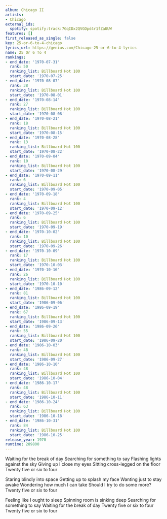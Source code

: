 ```yaml
---
album: Chicago II
artists:
- Chicago
external_ids:
  spotify: spotify:track:7GqIDx2QVGOpd4r1fZaUUW
features: []
first_released_as_single: false
key: 25-or-6-to-4-chicago
lyrics_url: https://genius.com/Chicago-25-or-6-to-4-lyrics
name: 25 Or 6 To 4
rankings:
- end_date: '1970-07-31'
  rank: 50
  ranking_list: Billboard Hot 100
  start_date: '1970-07-25'
- end_date: '1970-08-07'
  rank: 38
  ranking_list: Billboard Hot 100
  start_date: '1970-08-01'
- end_date: '1970-08-14'
  rank: 27
  ranking_list: Billboard Hot 100
  start_date: '1970-08-08'
- end_date: '1970-08-21'
  rank: 18
  ranking_list: Billboard Hot 100
  start_date: '1970-08-15'
- end_date: '1970-08-28'
  rank: 13
  ranking_list: Billboard Hot 100
  start_date: '1970-08-22'
- end_date: '1970-09-04'
  rank: 10
  ranking_list: Billboard Hot 100
  start_date: '1970-08-29'
- end_date: '1970-09-11'
  rank: 6
  ranking_list: Billboard Hot 100
  start_date: '1970-09-05'
- end_date: '1970-09-18'
  rank: 4
  ranking_list: Billboard Hot 100
  start_date: '1970-09-12'
- end_date: '1970-09-25'
  rank: 6
  ranking_list: Billboard Hot 100
  start_date: '1970-09-19'
- end_date: '1970-10-02'
  rank: 10
  ranking_list: Billboard Hot 100
  start_date: '1970-09-26'
- end_date: '1970-10-09'
  rank: 17
  ranking_list: Billboard Hot 100
  start_date: '1970-10-03'
- end_date: '1970-10-16'
  rank: 26
  ranking_list: Billboard Hot 100
  start_date: '1970-10-10'
- end_date: '1986-09-12'
  rank: 81
  ranking_list: Billboard Hot 100
  start_date: '1986-09-06'
- end_date: '1986-09-19'
  rank: 67
  ranking_list: Billboard Hot 100
  start_date: '1986-09-13'
- end_date: '1986-09-26'
  rank: 55
  ranking_list: Billboard Hot 100
  start_date: '1986-09-20'
- end_date: '1986-10-03'
  rank: 48
  ranking_list: Billboard Hot 100
  start_date: '1986-09-27'
- end_date: '1986-10-10'
  rank: 48
  ranking_list: Billboard Hot 100
  start_date: '1986-10-04'
- end_date: '1986-10-17'
  rank: 48
  ranking_list: Billboard Hot 100
  start_date: '1986-10-11'
- end_date: '1986-10-24'
  rank: 63
  ranking_list: Billboard Hot 100
  start_date: '1986-10-18'
- end_date: '1986-10-31'
  rank: 84
  ranking_list: Billboard Hot 100
  start_date: '1986-10-25'
release_year: 1970
runtime: 289800
---
```

Waiting for the break of day
Searching for something to say
Flashing lights against the sky
Giving up I close my eyes
Sitting cross-legged on the floor
Twenty five or six to four

Staring blindly into space
Getting up to splash my face
Wanting just to stay awake
Wondering how much I can take
Should I try to do some more?
Twenty five or six to four

Feeling like I ought to sleep
Spinning room is sinking deep
Searching for something to say
Waiting for the break of day
Twenty five or six to four
Twenty five or six to four
